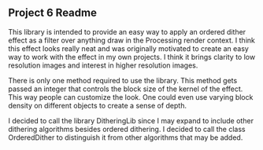 ## Project 6 Readme

This library is intended to provide an easy way to apply an ordered dither effect as a filter over anything draw in the Processing render context. I think this effect looks really neat and was originally motivated to create an easy way to work with the effect in my own projects. I think it brings clarity to low resolution images and interest in higher resolution images.

There is only one method required to use the library. This method gets passed an integer that controls the block size of the kernel of the effect. This way people can customize the look. One could even use varying block density on different objects to create a sense of depth.

I decided to call the library DitheringLib since I may expand to include other dithering algorithms besides ordered dithering. I decided to call the class OrderedDither to distinguish it from other algorithms that may be added. 
